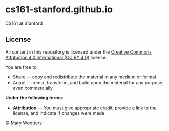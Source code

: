 # cs161-stanford.github.io
CS161 at Stanford

## License

All content in this repository is licensed under the [Creative Commons Attribution 4.0 International (CC BY 4.0)](https://creativecommons.org/licenses/by/4.0/) license.

You are free to:
- Share — copy and redistribute the material in any medium or format
- Adapt — remix, transform, and build upon the material for any purpose, even commercially

**Under the following terms**:
- **Attribution** — You must give appropriate credit, provide a link to the license, and indicate if changes were made.

© Mary Wootters

